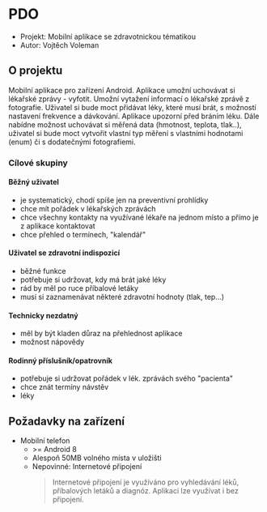 # PDO
* Projekt: Mobilní aplikace se zdravotnickou tématikou
* Autor: Vojtěch Voleman

## O projektu
Mobilní aplikace pro zařízení Android. Aplikace umožní uchovávat si lékařské zprávy - vyfotit. Umožní vytažení informací o lékařské zprávě z fotografie.
Uživatel si bude moct přidávat léky, které musí brát, s možností nastavení frekvence a dávkování. Aplikace upozorní před bráním léku.
Dále nabídne možnost uchovávat si měřená data (hmotnost, teplota, tlak..), uživatel si bude moct vytvořit vlastní typ měření s vlastními hodnotami (enum) či s dodatečnými fotografiemi.

### Cílové skupiny
#### Běžný uživatel
- je systematický, chodí spíše jen na preventivní prohlídky
- chce mít pořádek v lékařských zprávách
- chce všechny kontakty na využívané lékaře na jednom místo a přímo je z aplikace kontaktovat
- chce přehled o termínech, "kalendář"
#### Uživatel se zdravotní indispozicí
- běžné funkce
- potřebuje si udržovat, kdy má brát jaké léky
- rád by měl po ruce příbalové letáky
- musí si zaznamenávat některé zdravotní hodnoty (tlak, tep...)
#### Technicky nezdatný
- měl by být kladen důraz na přehlednost aplikace
- možnost nápovědy
#### Rodinný příslušník/opatrovník
- potřebuje si udržovat pořádek v lék. zprávách svého "pacienta"
- chce znát termíny návstěv
- léky

## Požadavky na zařízení
- Mobilní telefon
    - \>= Android 8
    - Alespoň 50MB volného místa v uložišti
    - Nepovinné: Internetové připojení
        > Internetové připojení je využíváno pro vyhledávání léků, příbalových letáků a diagnóz. Aplikaci lze využívat i bez připojení.


